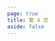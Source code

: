 ```yaml
---
page: true
title: 第 4 页
aside: false
---
```

<script setup>
import Page from "../.vitepress/theme/components/Page.vue";
import { useData } from "vitepress";
const { theme } = useData();
const posts = theme.value.posts.slice(60,80)
</script>
<Page :posts="posts" :pageCurrent="4" :pagesNum="8" />